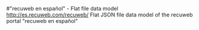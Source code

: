 #"recuweb en español" - Flat file data model
http://es.recuweb.com/recuweb/
Flat JSON file data model of the recuweb portal "recuweb en español"
